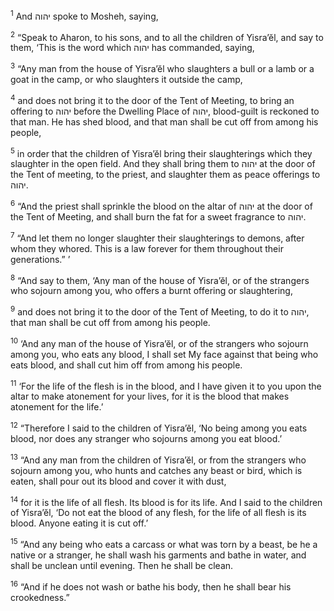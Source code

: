 <sup>1</sup> And יהוה spoke to Mosheh, saying,

<sup>2</sup> “Speak to Aharon, to his sons, and to all the children of Yisra’ĕl, and say to them, ‘This is the word which יהוה has commanded, saying,

<sup>3</sup> “Any man from the house of Yisra’ĕl who slaughters a bull or a lamb or a goat in the camp, or who slaughters it outside the camp,

<sup>4</sup> and does not bring it to the door of the Tent of Meeting, to bring an offering to יהוה before the Dwelling Place of יהוה, blood-guilt is reckoned to that man. He has shed blood, and that man shall be cut off from among his people,

<sup>5</sup> in order that the children of Yisra’ĕl bring their slaughterings which they slaughter in the open field. And they shall bring them to יהוה at the door of the Tent of meeting, to the priest, and slaughter them as peace offerings to יהוה.

<sup>6</sup> “And the priest shall sprinkle the blood on the altar of יהוה at the door of the Tent of Meeting, and shall burn the fat for a sweet fragrance to יהוה.

<sup>7</sup> “And let them no longer slaughter their slaughterings to demons, after whom they whored. This is a law forever for them throughout their generations.” ’

<sup>8</sup> “And say to them, ‘Any man of the house of Yisra’ĕl, or of the strangers who sojourn among you, who offers a burnt offering or slaughtering,

<sup>9</sup> and does not bring it to the door of the Tent of Meeting, to do it to יהוה, that man shall be cut off from among his people.

<sup>10</sup> ‘And any man of the house of Yisra’ĕl, or of the strangers who sojourn among you, who eats any blood, I shall set My face against that being who eats blood, and shall cut him off from among his people.

<sup>11</sup> ‘For the life of the flesh is in the blood, and I have given it to you upon the altar to make atonement for your lives, for it is the blood that makes atonement for the life.’

<sup>12</sup> “Therefore I said to the children of Yisra’ĕl, ‘No being among you eats blood, nor does any stranger who sojourns among you eat blood.’

<sup>13</sup> “And any man from the children of Yisra’ĕl, or from the strangers who sojourn among you, who hunts and catches any beast or bird, which is eaten, shall pour out its blood and cover it with dust,

<sup>14</sup> for it is the life of all flesh. Its blood is for its life. And I said to the children of Yisra’ĕl, ‘Do not eat the blood of any flesh, for the life of all flesh is its blood. Anyone eating it is cut off.’

<sup>15</sup> “And any being who eats a carcass or what was torn by a beast, be he a native or a stranger, he shall wash his garments and bathe in water, and shall be unclean until evening. Then he shall be clean.

<sup>16</sup> “And if he does not wash or bathe his body, then he shall bear his crookedness.”

